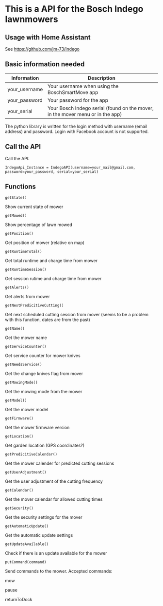 # This is a API for the Bosch Indego lawnmowers

## Usage with Home Assistant
See https://github.com/jm-73/Indego

## Basic information needed

Information | Description
----------- | -----------
your_username | Your username when using the BoschSmartMove app
your_password | Your password for the app
your_serial | Your Bosch Indego serial (found on the mover, in the mover menu or in the app)

The python library is written for the login method with username (email address) and password. Login with Facebook account is not supported.

## Call the API
Call the API:

    IndegoApi_Instance = IndegoAPI(username=your_mail@gmail.com, password=your_password, serial=your_serial)

## Functions

    getState()
Show current state of mower

    getMowed()
Show percentage of lawn mowed

    getPosition()
Get position of mower (relative on map)

    getRuntimeTotal()
Get total runtime and charge time from mower

    getRuntimeSession()
Get session rutime and charge time from mower

    getAlerts()
Get alerts from mower

    getNextPredicitiveCutting()
Get next scheduled cutting session from mover (seems to be a problem with this function, dates are from the past)

    getName()
Get the mower name

    getServiceCounter()
Get service counter for mower knives

    getNeedsService()
Get the change knives flag from mover

    getMowingMode()
Get the mowing mode from the mower

    getModel()
Get the mower model

    getFirmware()
Get the mower firmware version

    getLocation()
Get garden location (GPS coordinates?)

    getPredicitiveCalendar()
Get the mower calender for predicted cutting sessions

    getUserAdjustment()
Get the user adjustment of the cutting frequency

    getCalendar()
Get the mover calendar for allowed cutting times

    getSecurity()
Get the security settings for the mover

    getAutomaticUpdate()
Get the automatic update settings

    getUpdateAvailable()
Check if there is an update available for the mower

    putCommand(command)
Send commands to the mower. Accepted commands:

mow

pause

returnToDock